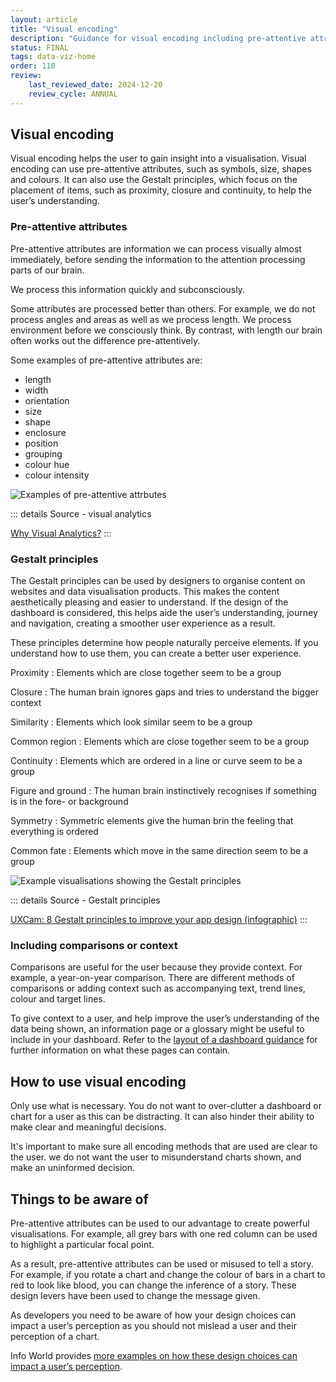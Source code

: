 ```yaml
---
layout: article
title: "Visual encoding"
description: "Guidance for visual encoding including pre-attentive attributes and Gestalt principles"
status: FINAL
tags: data-viz-home
order: 110
review:
    last_reviewed_date: 2024-12-20
    review_cycle: ANNUAL
---
```

## Visual encoding  
  
Visual encoding helps the user to gain insight into a visualisation. Visual encoding can use pre-attentive attributes, such as symbols, size, shapes and colours. It can also use the Gestalt principles, which focus on the placement of items, such as proximity, closure and continuity, to help the user’s understanding.  

### Pre-attentive attributes  
  
Pre-attentive attributes are information we can process visually almost immediately, before sending the information to the attention processing parts of our brain.  
  
We process this information quickly and subconsciously.  
  
Some attributes are processed better than others. For example, we do not process angles and areas as well as we process length. We process environment before we consciously think. By contrast, with length our brain often works out the difference pre-attentively.  
  
Some examples of pre-attentive attributes are:

- length
- width
- orientation
- size
- shape
- enclosure
- position
- grouping
- colour hue
- colour intensity  
  
![Examples of pre-attentive attrbutes](../images/pre-atten.png)  
  
::: details Source - visual analytics

[Why Visual Analytics?][encode 1]
:::  

### Gestalt principles  

The Gestalt principles can be used by designers to organise content on websites and data visualisation products. This makes the content aesthetically pleasing and easier to understand. If the design of the dashboard is considered, this helps aide the user’s understanding, journey and navigation, creating a smoother user experience as a result.   
  
These principles determine how people naturally perceive elements. If you understand how to use them, you can create a better user experience.  

Proximity
: Elements which are close together seem to be a group

Closure
: The human brain ignores gaps and tries to understand the bigger context

Similarity
: Elements which look similar seem to be a group

Common region
: Elements which are close together seem to be a group

Continuity
: Elements which are ordered in a line or curve seem to be a group

Figure and ground
: The human brain instinctively recognises if something is in the fore- or background

Symmetry
: Symmetric elements give the human brin the feeling that everything is ordered

Common fate
: Elements which move in the same direction seem to be a group  
  
![Example visualisations showing the Gestalt principles](../images/gestalt.png)  
  
::: details Source - Gestalt principles

[UXCam: 8 Gestalt principles to improve your app design (infographic)][encode 3]
:::  

### Including comparisons or context  
  
Comparisons are useful for the user because they provide context. For example, a year-on-year comparison. There are different methods of comparisons or adding context such as accompanying text, trend lines, colour and target lines.  
  
To give context to a user, and help improve the user’s understanding of the data being shown, an information page or a glossary might be useful to include in your dashboard. Refer to the [layout of a dashboard guidance](../../dashboard-layout/info-pages/) for further information on what these pages can contain.  

## How to use visual encoding  
  
Only use what is necessary. You do not want to over-clutter a dashboard or chart for a user as this can be distracting. It can also hinder their ability to make clear and meaningful decisions.  
  
It's important to make sure all encoding methods that are used are clear to the user. we do not want the user to misunderstand charts shown, and make an uninformed decision.  

## Things to be aware of  
  
Pre-attentive attributes can be used to our advantage to create powerful visualisations. For example, all grey bars with one red column can be used to highlight a particular focal point.  
  
As a result, pre-attentive attributes can be used or misused to tell a story. For example, if you rotate a chart and change the colour of bars in a chart to red to look like blood, you can change the inference of a story. These design levers have been used to change the message given.  
  
As developers you need to be aware of how your design choices can impact a user’s perception as you should not mislead a user and their perception of a chart.  

Info World provides [more examples on how these design choices can impact a user’s perception][encode 4].  

[encode 1]: https://help.tableau.com/current/blueprint/en-us/bp_why_visual_analytics.htm
[encode 2]: https://www.infoworld.com/article/3088166/why-how-to-lie-with-statistics-did-us-a-disservice.html
[encode 3]: https://uxcam.com/blog/8-gestalt-principles-design-infographic/
[encode 4]: https://www.infoworld.com/article/2246011/why-how-to-lie-with-statistics-did-us-a-disservice.html